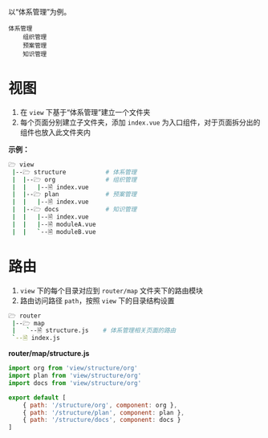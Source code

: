 
以“体系管理”为例。

```
体系管理
    组织管理
    预案管理
    知识管理
```

# 视图

1. 在 `view` 下基于“体系管理”建立一个文件夹
2. 每个页面分别建立子文件夹，添加 `index.vue` 为入口组件，对于页面拆分出的组件也放入此文件夹内

**示例：**

```bash
🗁 view
 |--🗁 structure           # 体系管理
 |  |--🗁 org              # 组织管理
 |  |   |--🗎 index.vue
 |  |--🗁 plan             # 预案管理
 |  |   |--🗎 index.vue
 |  |--🗁 docs             # 知识管理
 |  |   |--🗎 index.vue
 |  |   |--🗎 moduleA.vue
 |  |   `--🗎 moduleB.vue
```

# 路由

1. `view` 下的每个目录对应到 `router/map` 文件夹下的路由模块
2. 路由访问路径 `path`，按照 `view` 下的目录结构设置

```bash
🗁 router
 |--🗁 map
 |   `--🗎 structure.js    # 体系管理相关页面的路由
 `--🗎 index.js
```

**router/map/structure.js**

```js
import org from 'view/structure/org'
import plan from 'view/structure/org'
import docs from 'view/structure/org'

export default [
    { path: '/structure/org', component: org },
    { path: '/structure/plan', component: plan },
    { path: '/structure/docs', component: docs }
]
```
